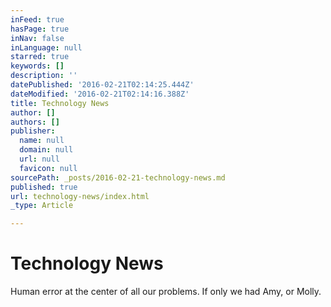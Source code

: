 ```yaml
---
inFeed: true
hasPage: true
inNav: false
inLanguage: null
starred: true
keywords: []
description: ''
datePublished: '2016-02-21T02:14:25.444Z'
dateModified: '2016-02-21T02:14:16.388Z'
title: Technology News
author: []
authors: []
publisher:
  name: null
  domain: null
  url: null
  favicon: null
sourcePath: _posts/2016-02-21-technology-news.md
published: true
url: technology-news/index.html
_type: Article

---
```

# Technology News

Human error at the center of all our problems. If only we had Amy, or Molly.